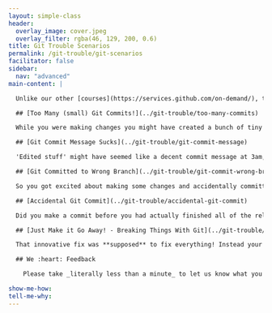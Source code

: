 ```yaml
---
layout: simple-class
header:
  overlay_image: cover.jpeg
  overlay_filter: rgba(46, 129, 200, 0.6)
title: Git Trouble Scenarios
permalink: /git-trouble/git-scenarios
facilitator: false
sidebar:
  nav: "advanced"
main-content: |  

  Unlike our other [courses](https://services.github.com/on-demand/), this course doesn't follow a linear path and you can jump into any of the different scenarios provided. So `git` ready to learn about how to get out of trouble with a healthy dose of terrible `git` puns.

  ## [Too Many (small) Git Commits!](../git-trouble/too-many-commits)

  While you were making changes you might have created a bunch of tiny commits, but when it comes time to actually push your changes back to your `remote`, you want to prevent your commit history from being inundated with the 30 commits you just made. This scenario guides you through creating a more concise history.   

  ## [Git Commit Message Sucks](../git-trouble/git-commit-message)

  'Edited stuff' might have seemed like a decent commit message at 3am, but in hindsight, you might want to provide a _little_ more context. Covering the different commands you can use to `revert` the error of your commit message-ways, this scenario identifies how to get more descriptive.

  ## [Git Committed to Wrong Branch](../git-trouble/git-commit-wrong-branch)

  So you got excited about making some changes and accidentally committed your changes to the wrong branch? Happens **all** the time. This scenario walks you through the steps required to successfully remove those commits and commit them to the right branch, even if you already pushed them up!

  ## [Accidental Git Commit](../git-trouble/accidental-git-commit)

  Did you make a commit before you had actually finished all of the related changes? Maybe you left one lonely little change in the working directory? Perhaps your commit included changes that were unrelated. In either case, we can fix that, just follow along and `git` out of trouble.

  ## [Just Make it Go Away! - Breaking Things With Git](../git-trouble/breaking-things-with-git)

  That innovative fix was **supposed** to fix everything! Instead your project is a garbage fire and you just want everything to go back to how it was. Have no fear, we can make that happen.  

  ## We :heart: Feedback

    Please take _literally less than a minute_ to let us know what you think of this course. You may also choose to opt-in for updates on future classes. [Start Survey](http://www.surveygizmo.com/s3/3288550/git-reset)!

show-me-how:
tell-me-why:
---
```

